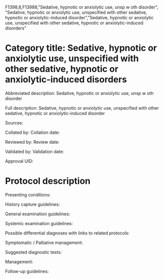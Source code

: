 F1398,8,F13988,"Sedative, hypnotic or anxiolytic use, unsp w oth disorder", "Sedative, hypnotic or anxiolytic use, unspecified with other sedative, hypnotic or anxiolytic-induced disorder","Sedative, hypnotic or anxiolytic use, unspecified with other sedative, hypnotic or anxiolytic-induced disorders"
# Category title: Sedative, hypnotic or anxiolytic use, unspecified with other sedative, hypnotic or anxiolytic-induced disorders

Abbreviated description: Sedative, hypnotic or anxiolytic use, unsp w oth disorder

Full description: Sedative, hypnotic or anxiolytic use, unspecified with other sedative, hypnotic or anxiolytic-induced disorder

Sources:

Collated by:
Collation date:

Reviewed by:
Review date:

Validated by:
Validation date:

Approval UID:

# Protocol description

Presenting conditions:

History capture guidelines:

General examination guidelines:

Systemic examination guidelines:

Possible differential diagnoses with links to related protocols:

Symptomatic / Palliative management:

Suggested diagnostic tests:

Management:

Follow-up guidelines:
